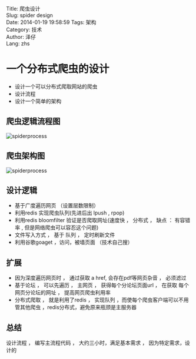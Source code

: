 Title: 爬虫设计  
Slug: spider design  
Date: 2014-01-19 19:58:59
Tags: 架构  
Category: 技术  
Author: 泽仔  
Lang: zhs  

一个分布式爬虫的设计  
=======================
+ 设计一个可以分布式爬取网站的爬虫
+ 设计流程
+ 设计一个简单的架构

爬虫逻辑流程图
-------------------------------------
![spiderprocess](/images/spider_liucheng.png)


爬虫架构图
-----------------------------------------
![spiderprocess](/images/spider_design.png)


设计逻辑
-------------------------
+ 基于广度遍历网页 （设置层数限制）
+ 利用redis 实现爬虫队列(先进后出 lpush , rpop)
+ 利用redis bloomfilter 验证是否爬取网址(速度快 ， 分布式 ， 缺点 ： 有容错率 , 但是网络爬虫可以容忍这个问题)
+ 文件写入方式 ， 基于 队列 ， 定时刷新文件
+ 利用谷歌goaget ，访问，被墙页面 （技术自己搜）

扩展
---------------------------------
+ 因为深度遍历网页时 ， 通过获取 a href, 会存在pdf等网页杂音 ， 必须滤过 
+ 基于论坛 ， 可以先遍历 ， 主网页 ， 获得每个分论坛页面url ， 在获取 每个网页分论坛的网址 ， 提高网页爬虫利用率
+ 分布式爬取 ， 就是利用了redis ， 实现队列 ，而使每个爬虫客户端可以不用管其他爬虫 ，redis分布式，避免原来瓶颈是主服务器


总结
-------------------------------
设计流程 ， 编写主流程代码 ， 大约三小时，满足基本需求 ， 因为特定需求，设计的
